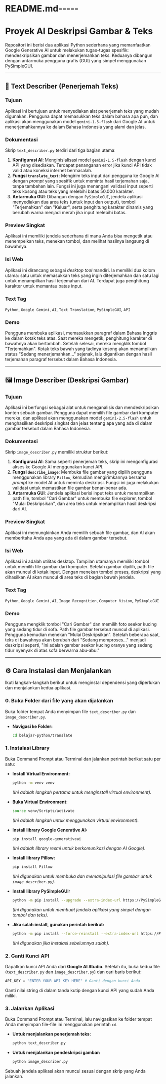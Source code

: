 # README.md-----

# Proyek AI Deskripsi Gambar & Teks

Repositori ini berisi dua aplikasi Python sederhana yang memanfaatkan Google Generative AI untuk melakukan tugas-tugas spesifik: mendeskripsikan gambar dan menerjemahkan teks. Keduanya dibangun dengan antarmuka pengguna grafis (GUI) yang simpel menggunakan PySimpleGUI.

-----

## 📜 **Text Describer (Penerjemah Teks)**

### **Tujuan**

Aplikasi ini bertujuan untuk menyediakan alat penerjemah teks yang mudah digunakan. Pengguna dapat memasukkan teks dalam bahasa apa pun, dan aplikasi akan menggunakan model `gemini-1.5-flash` dari Google AI untuk menerjemahkannya ke dalam Bahasa Indonesia yang alami dan jelas.

### **Dokumentasi**

Skrip `text_describer.py` terdiri dari tiga bagian utama:

1.  **Konfigurasi AI**: Menginisialisasi model `gemini-1.5-flash` dengan kunci API yang disediakan. Terdapat penanganan error jika kunci API tidak valid atau koneksi internet bermasalah.
2.  **Fungsi `translate_text`**: Mengirim teks input dari pengguna ke Google AI dengan *prompt* yang spesifik untuk meminta hasil terjemahan saja, tanpa tambahan lain. Fungsi ini juga menangani validasi input seperti teks kosong atau teks yang melebihi batas 50.000 karakter.
3.  **Antarmuka GUI**: Dibangun dengan `PySimpleGUI`, jendela aplikasi menyediakan dua area teks (untuk input dan output), tombol "Terjemahkan" dan "Keluar", serta penghitung karakter dinamis yang berubah warna menjadi merah jika input melebihi batas.

### **Preview Singkat**

Aplikasi ini memiliki jendela sederhana di mana Anda bisa mengetik atau menempelkan teks, menekan tombol, dan melihat hasilnya langsung di bawahnya.

### **Isi Web**

Aplikasi ini dirancang sebagai *desktop tool* mandiri. Ia memiliki dua kolom utama: satu untuk memasukkan teks yang ingin diterjemahkan dan satu lagi untuk menampilkan hasil terjemahan dari AI. Terdapat juga penghitung karakter untuk memantau batas input.

### **Text Tag**

`Python`, `Google Gemini`, `AI`, `Text Translation`, `PySimpleGUI`, `API`

### **Demo**

Pengguna membuka aplikasi, memasukkan paragraf dalam Bahasa Inggris ke dalam kotak teks atas. Saat mereka mengetik, penghitung karakter di bawahnya akan bertambah. Setelah selesai, mereka mengklik tombol "Terjemahkan". Kotak teks bawah yang tadinya kosong akan menampilkan status "Sedang menerjemahkan..." sejenak, lalu digantikan dengan hasil terjemahan paragraf tersebut dalam Bahasa Indonesia.

-----

## 🖼️ **Image Describer (Deskripsi Gambar)**

### **Tujuan**

Aplikasi ini berfungsi sebagai alat untuk menganalisis dan mendeskripsikan konten sebuah gambar. Pengguna dapat memilih file gambar dari komputer mereka, dan aplikasi akan menggunakan model `gemini-2.5-flash` untuk menghasilkan deskripsi singkat dan jelas tentang apa yang ada di dalam gambar tersebut dalam Bahasa Indonesia.

### **Dokumentasi**

Skrip `image_describer.py` memiliki struktur berikut:

1.  **Konfigurasi AI**: Sama seperti penerjemah teks, skrip ini mengonfigurasi akses ke Google AI menggunakan kunci API.
2.  **Fungsi `describe_image`**: Membuka file gambar yang dipilih pengguna menggunakan library `Pillow`, kemudian mengirimkannya bersama *prompt* ke model AI untuk meminta deskripsi. Fungsi ini juga melakukan validasi untuk memastikan file gambar benar-benar ada.
3.  **Antarmuka GUI**: Jendela aplikasi berisi input teks untuk menampilkan path file, tombol "Cari Gambar" untuk membuka file explorer, tombol "Mulai Deskripsikan", dan area teks untuk menampilkan hasil deskripsi dari AI.

### **Preview Singkat**

Aplikasi ini memungkinkan Anda memilih sebuah file gambar, dan AI akan memberitahu Anda apa yang ada di dalam gambar tersebut.

### **Isi Web**

Aplikasi ini adalah utilitas desktop. Tampilan utamanya memiliki tombol untuk memilih file gambar dari komputer. Setelah gambar dipilih, path file akan muncul di kotak input. Dengan menekan tombol proses, deskripsi yang dihasilkan AI akan muncul di area teks di bagian bawah jendela.

### **Text Tag**

`Python`, `Google Gemini`, `AI`, `Image Recognition`, `Computer Vision`, `PySimpleGUI`

### **Demo**

Pengguna mengklik tombol "Cari Gambar" dan memilih foto seekor kucing yang sedang tidur di sofa. Path file gambar tersebut muncul di aplikasi. Pengguna kemudian menekan "Mulai Deskripsikan". Setelah beberapa saat, teks di bawahnya akan berubah dari "Sedang memproses..." menjadi deskripsi seperti, "Ini adalah gambar seekor kucing oranye yang sedang tidur nyenyak di atas sofa berwarna abu-abu."

-----

## ⚙️ **Cara Instalasi dan Menjalankan**

Ikuti langkah-langkah berikut untuk menginstal dependensi yang diperlukan dan menjalankan kedua aplikasi.

### **0. Buka Folder dari file yang akan dijalankan**

Buka folder tempat Anda menyimpan file `text_describer.py` dan `image_describer.py`.

  * **Navigasi ke Folder:**
    ```bash
    cd belajar-python/translate
    ```

### **1. Instalasi Library**

Buka Command Prompt atau Terminal dan jalankan perintah berikut satu per satu:

  * **Install Virtual Environment:**
  
    ```bash
    python -m venv venv
    ```

    *(Ini adalah langkah pertama untuk menginstall virtual environment).*

  * **Buka Virtual Environment:**

    ```bash
    source venv/Scripts/activate
    ```

    *(Ini adalah langkah untuk menggunakan virtual environment).*

  * **Install library Google Generative AI:**

    ```bash
    pip install google-generativeai
    ```

    *(Ini adalah library resmi untuk berkomunikasi dengan AI Google).*

  * **Install library Pillow:**

    ```bash
    pip install Pillow
    ```

    *(Ini digunakan untuk membuka dan memanipulasi file gambar untuk `image_describer.py`).*

  * **Install library PySimpleGUI:**

    ```bash
    python -m pip install --upgrade --extra-index-url https://PySimpleGUI.net/install PySimpleGUI
    ```

    *(Ini digunakan untuk membuat jendela aplikasi yang simpel dengan tombol dan teks).*

  * **Jika salah install, gunakan perintah berikut:**
    ```bash
    python -m pip install --force-reinstall --extra-index-url https://PySimpleGUI.net/install PySimpleGUI
    ```

     *(Ini digunakan jika instalasi sebelumnya salah).*

### **2. Ganti Kunci API**

Dapatkan kunci API Anda dari **Google AI Studio**. Setelah itu, buka kedua file (`text_describer.py` dan `image_describer.py`) dan cari baris berikut:

```python
API_KEY = "ENTER YOUR API KEY HERE" # Ganti dengan kunci Anda
```

Ganti nilai string di dalam tanda kutip dengan kunci API yang sudah Anda miliki.

### **3. Jalankan Aplikasi**

Buka Command Prompt atau Terminal, lalu navigasikan ke folder tempat Anda menyimpan file-file ini menggunakan perintah `cd`.

  * **Untuk menjalankan penerjemah teks:**

    ```bash
    python text_describer.py
    ```

  * **Untuk menjalankan pendeskripsi gambar:**

    ```bash
    python image_describer.py
    ```

Sebuah jendela aplikasi akan muncul sesuai dengan skrip yang Anda jalankan.